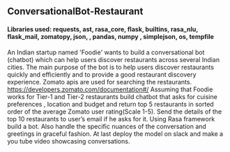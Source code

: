 ## ConversationalBot-Restaurant
#### Libraries used: requests, ast, rasa_core, flask, builtins, rasa_nlu, flask_mail, zomatopy, json, , pandas, numpy , simplejson, os, tempfile

An Indian startup named 'Foodie' wants to build a conversational bot (chatbot) which can help users discover restaurants across several Indian cities. The main purpose of the bot is to help users discover restaurants quickly and efficiently and to provide a good restaurant discovery experience. Zomato apis are used for searching the restaurants. https://developers.zomato.com/documentation#/ Assuming that Foodie works for Tier-1 and Tier-2 restaurants build chatbot that asks for cuisine preferences , location and budget and return top 5 restaurants in sorted order of the average Zomato user rating(Scale 1-5). Send the details of the top 10 restaurants to user’s email if he asks for it. Using Rasa framework build a bot. Also handle the specific nuances of the conversation and greetings in graceful fashion. At last deploy the model on slack and make a you tube video showcasing conversations.
